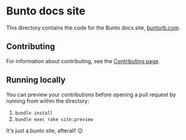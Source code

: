 # Bunto docs site

This directory contains the code for the Bunto docs site, [buntorb.com](https://bunto.github.io/).

## Contributing

For information about contributing, see the [Contributing page](https://bunto.github.io/docs/contributing/).

## Running locally

You can preview your contributions before opening a pull request by running from within the directory:

1. `bundle install`
2. `bundle exec rake site:preview`

It's just a bunto site, afterall! :wink:
